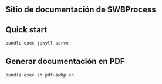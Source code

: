 ## Sitio de documentación de SWBProcess

## Quick start

````sh
bundle exec jekyll serve
````

## Generar documentación en PDF

````sh
bundle exec sh pdf-swbp.sh
````
